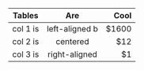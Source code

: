 | Tables   |      Are      |  Cool |
|----------|:-------------:|------:|
| col 1 is |  left-aligned  b | $1600 |
| col 2 is |    centered   |   $12 |
| col 3 is | right-aligned |    $1 |
    
